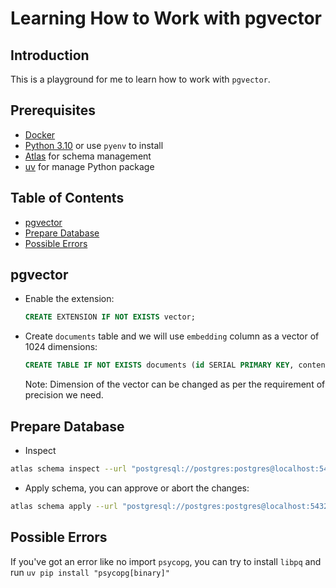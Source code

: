 # Learning How to Work with pgvector

## Introduction

This is a playground for me to learn how to work with `pgvector`.

## Prerequisites
- [Docker](https://www.docker.com/)
- [Python 3.10](https://www.python.org/) or use `pyenv` to install
- [Atlas](https://atlasgo.dev/) for schema management
- [uv](https://github.com/astral-sh/uv) for manage Python package

## Table of Contents
- [pgvector](#pgvector)
- [Prepare Database](#prepare-database)
- [Possible Errors](#possible-errors)

## pgvector

- Enable the extension:
	```sql
	CREATE EXTENSION IF NOT EXISTS vector;
	```
- Create `documents` table and we will use `embedding` column as a vector of 1024 dimensions:
	```sql
	CREATE TABLE IF NOT EXISTS documents (id SERIAL PRIMARY KEY, content TEXT, embedding vector(1024));
	```
	Note: Dimension of the vector can be changed as per the requirement of precision we need.

## Prepare Database

- Inspect
```sh
atlas schema inspect --url "postgresql://postgres:postgres@localhost:5432/songs?sslmode=disable"
```

- Apply schema, you can approve or abort the changes:
```sh
atlas schema apply --url "postgresql://postgres:postgres@localhost:5432/songs?sslmode=disable" --to "file://migrations/schema.hcl"
```

## Possible Errors

If you've got an error like no import `psycopg`, you can try to install `libpq` and run `uv pip install "psycopg[binary]"`
